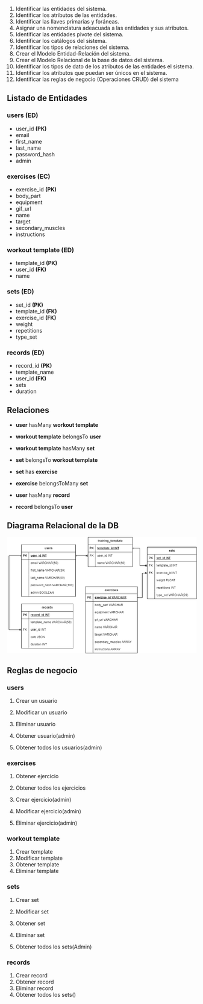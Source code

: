 1. Identificar las entidades del sistema.
1. Identificar los atributos de las entidades.
1. Identificar las llaves primarias y foráneas.
1. Asignar una nomenclatura adeacuada a las entidades y sus atributos.
1. Identificar las entidades pivote del sistema.
1. Identificar los catálogos del sistema.
1. Identificar los tipos de relaciones del sistema.
1. Crear el Modelo Entidad-Relación del sistema.
1. Crear el Modelo Relacional de la base de datos del sistema.
1. Identificar los tipos de dato de los atributos de las entidades el sistema.
1. Identificar los atributos que puedan ser únicos en el sistema.
1. Identificar las reglas de negocio (Operaciones CRUD) del sistema

## Listado de Entidades

### users **(ED)**

- user_id **(PK)**
- email
- first_name
- last_name
- password_hash
- admin

### exercises **(EC)**

- exercise_id **(PK)**
- body_part
- equipment
- gif_url
- name
- target
- secondary_muscles
- instructions

### workout template **(ED)**

- template_id **(PK)**
- user_id **(FK)**
- name

### sets **(ED)**

- set_id **(PK)**
- template_id **(FK)**
- exercise_id **(FK)**
- weight
- repetitions
- type_set


### records **(ED)**

- record_id **(PK)**
- template_name
- user_id **(FK)**
- sets
- duration

## Relaciones

- **user** hasMany **workout template**
- **workout template** belongsTo **user**

- **workout template** hasMany **set**
- **set** belongsTo **workout template**

- **set** has **exercise**
- **exercise** belongsToMany **set**

- **user** hasMany **record**
- **record** belongsTo **user**

## Diagrama Relacional de la DB

![Modelo Relacional](./gym_app_diagram.drawio.png)

## Reglas de negocio

### users

1. Crear un usuario
1. Modificar un usuario
1. Eliminar usuario

1. Obtener usuario(admin)
1. Obtener todos los usuarios(admin)

### exercises

1. Obtener ejercicio
1. Obtener todos los ejercicios

1. Crear ejercicio(admin)
1. Modificar ejercicio(admin)
1. Eliminar ejercicio(admin)

### workout template

1. Crear template
1. Modificar template
1. Obtener template
1. Eliminar template

### sets
1. Crear set
1. Modificar set
1. Obtener set
1. Eliminar set

1. Obtener todos los sets(Admin)


### records

1. Crear record
1. Obtener record
1. Eliminar record
1. Obtener todos los sets()


